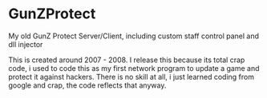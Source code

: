 # GunZProtect
My old GunZ Protect Server/Client, including custom staff control panel and dll injector

This is created around 2007 - 2008. I release this because its total crap code, i used to code this as my first network program to update a game and protect it against hackers.
There is no skill at all, i just learned coding from google and crap, the code reflects that anyway.
